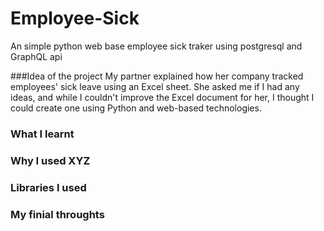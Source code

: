 # Employee-Sick
An simple python web base employee sick traker using postgresql and GraphQL api

###Idea of the project
My partner explained how her company tracked employees' sick leave using an Excel sheet. She asked me if I had any ideas, and while I couldn't improve the Excel document for her, I thought I could create one using Python and web-based technologies.

### What I learnt

### Why I used XYZ

### Libraries I used



### My finial throughts
